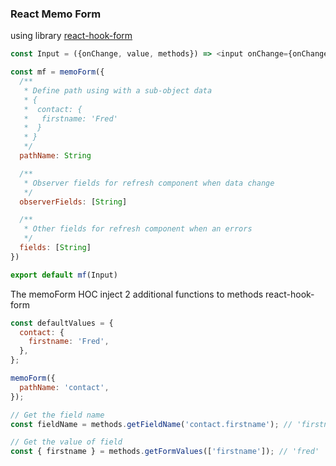 ### React Memo Form

using library [react-hook-form](https://react-hook-form.com/)

```javascript
const Input = ({onChange, value, methods}) => <input onChange={onChange} value={value}/>

const mf = memoForm({
  /**
   * Define path using with a sub-object data
   * {
   *  contact: {
   *   firstname: 'Fred'
   *  }
   * }
   */
  pathName: String

  /**
   * Observer fields for refresh component when data change
   */
  observerFields: [String]

  /**
   * Other fields for refresh component when an errors
   */
  fields: [String]
})

export default mf(Input)

```

The memoForm HOC inject 2 additional functions to methods react-hook-form

```javascript
const defaultValues = {
  contact: {
    firstname: 'Fred',
  },
};

memoForm({
  pathName: 'contact',
});

// Get the field name
const fieldName = methods.getFieldName('contact.firstname'); // 'firstname'

// Get the value of field
const { firstname } = methods.getFormValues(['firstname']); // 'fred'
```

